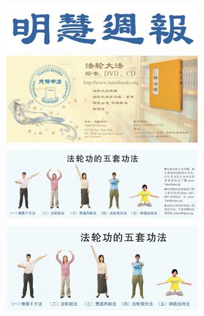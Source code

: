 
<div align=center>
<img src="images/140709.jpg" width=880>
</div>
<p></p>
<div align=center>
<img src="images/142500.jpg" width=880>
</div>
<p></p>
<div align=center>
<img src="images/214546.jpg" width=880>
</div>
<p></p>
<div align=center>
<img src="images/2018-06-07_144713.jpg" width=880>
</div>
<p></p>
